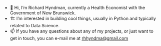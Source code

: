 - 👋 Hi, I’m Richard Hyndman, currently a Health Economist with the Government of New Brunswick.
- :building_construction: I’m interested in building cool things, usually in Python and typically related to Data Science.
- 📫 If you have any questions about any of my projects, or just want to get in touch, you can e-mail me at rhhyndma@gmail.com

<!---
richardhyndman/richardhyndman is a ✨ special ✨ repository because its `README.md` (this file) appears on your GitHub profile.
You can click the Preview link to take a look at your changes.
--->
